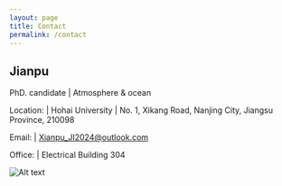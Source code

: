 ```yaml
---
layout: page
title: Contact
permalink: /contact
---
```


## Jianpu

PhD. candidate | Atmosphere & ocean


Location: | Hohai University |   No. 1, Xikang Road, Nanjing City, Jiangsu Province, 210098

Email:    | Xianpu_JI2024@outlook.com

Office:   | Electrical Building 304

![Alt text](https://xpji.github.io/Jianpu.github.io/assets/img/tree.jpg)